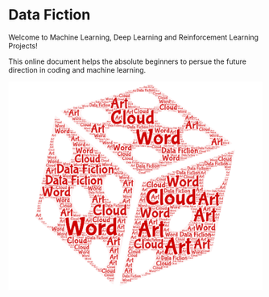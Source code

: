 # Data Fiction


Welcome to Machine Learning, Deep Learning and Reinforcement Learning Projects!

This online document helps the absolute beginners to persue the future direction in coding and machine learning.

![img](img/df.png)
        
